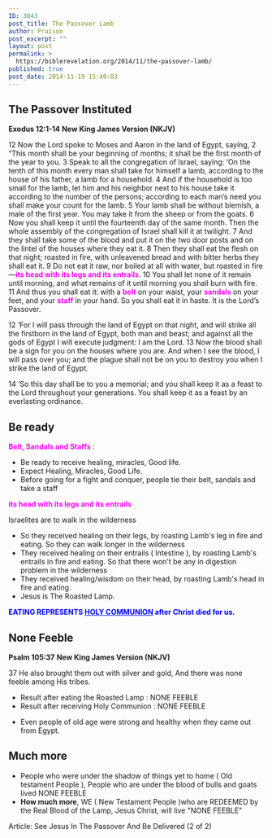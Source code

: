 ```yaml
---
ID: 3043
post_title: The Passover Lamb
author: Praison
post_excerpt: ""
layout: post
permalink: >
  https://biblerevelation.org/2014/11/the-passover-lamb/
published: true
post_date: 2014-11-19 15:40:03
---
```

<h2>The Passover Instituted</h2>
<strong>Exodus 12:1-14</strong>
<strong> New King James Version (NKJV)</strong>

12 Now the Lord spoke to Moses and Aaron in the land of Egypt, saying, 2 “This month shall be your beginning of months; it shall be the first month of the year to you. 3 Speak to all the congregation of Israel, saying: ‘On the tenth of this month every man shall take for himself a lamb, according to the house of his father, a lamb for a household. 4 And if the household is too small for the lamb, let him and his neighbor next to his house take it according to the number of the persons; according to each man’s need you shall make your count for the lamb. 5 Your lamb shall be without blemish, a male of the first year. You may take it from the sheep or from the goats. 6 Now you shall keep it until the fourteenth day of the same month. Then the whole assembly of the congregation of Israel shall kill it at twilight. 7 And they shall take some of the blood and put it on the two door posts and on the lintel of the houses where they eat it. 8 Then they shall eat the flesh on that night; roasted in fire, with unleavened bread and with bitter herbs they shall eat it. 9 Do not eat it raw, nor boiled at all with water, but roasted in fire—<span style="color: #ff00ff;"><strong>its head with its legs and its entrails</strong></span>. 10 You shall let none of it remain until morning, and what remains of it until morning you shall burn with fire. 11 And thus you shall eat it: with a <span style="color: #ff00ff;"><strong>belt</strong> </span>on your waist, your <span style="color: #ff00ff;"><strong>sandals</strong> </span>on your feet, and your <span style="color: #ff00ff;"><strong>staff</strong> </span>in your hand. So you shall eat it in haste. It is the Lord’s Passover.

12 ‘For I will pass through the land of Egypt on that night, and will strike all the firstborn in the land of Egypt, both man and beast; and against all the gods of Egypt I will execute judgment: I am the Lord. 13 Now the blood shall be a sign for you on the houses where you are. And when I see the blood, I will pass over you; and the plague shall not be on you to destroy you when I strike the land of Egypt.

14 ‘So this day shall be to you a memorial; and you shall keep it as a feast to the Lord throughout your generations. You shall keep it as a feast by an everlasting ordinance.
<h2>Be ready</h2>
<span style="color: #ff00ff;"><strong>Belt, Sandals and Staffs</strong></span> :
<ul>
	<li>Be ready to receive healing, miracles, Good life.</li>
	<li>Expect Healing, Miracles, Good Life.</li>
	<li>Before going for a fight and conquer, people tie their belt, sandals and take a staff</li>
</ul>
<span style="color: #ff00ff;"><strong>its head with its legs and its entrails</strong></span>

Israelites are to walk in the wilderness
<ul>
	<li>So they received healing on their legs, by roasting Lamb's leg in fire and eating. So they can walk longer in the wilderness</li>
	<li>They received healing on their entrails ( Intestine ), by roasting Lamb's entrails in fire and eating. So that there won't be any in digestion problem in the wilderness</li>
	<li>They received healing/wisdom on their head, by roasting Lamb's head in fire and eating.</li>
	<li>Jesus is The Roasted Lamp.</li>
</ul>
<span style="color: #0000ff;"><strong>EATING REPRESENTS <span style="text-decoration: underline;">HOLY COMMUNION</span> after Christ died for us.</strong></span>
<h2>None Feeble</h2>
<strong>Psalm 105:37</strong>
<strong> New King James Version (NKJV)</strong>

37 He also brought them out with silver and gold,
And there was none feeble among His tribes.
<ul>
	<li>Result after eating the Roasted Lamp : NONE FEEBLE</li>
	<li>Result after receiving Holy Communion : NONE FEEBLE</li>
</ul>
<ul>
	<li>Even people of old age were strong and healthy when they came out from Egypt.</li>
</ul>
<h2>Much more</h2>
<ul>
	<li>People who were under the shadow of things yet to home ( Old testament People ), People who are under the blood of bulls and goats lived NONE FEEBLE</li>
	<li><strong>How much more</strong>, WE ( New Testament People )who are REDEEMED by the Real Blood of the Lamp, Jesus Christ, will live "NONE FEEBLE"</li>
</ul>
Article: See Jesus In The Passover And Be Delivered (2 of 2)